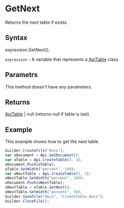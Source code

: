 # GetNext

Returns the next table if exists.

## Syntax

expression.GetNext();

`expression` - A variable that represents a [ApiTable](../ApiTable.md) class.

## Parametrs

This method doesn't have any parameters.

## Returns

[ApiTable](../ApiTable.md) &#124; null (returns null if table is last)

## Example

This example shows how to get the next table.

```javascript
builder.CreateFile("docx");
var oDocument = Api.GetDocument();
var oTable = Api.CreateTable(3, 3);
oDocument.Push(oTable);
oTable.SetWidth("percent", 100);
var oNextTable = Api.CreateTable(2, 2);
oNextTable.SetWidth("percent", 100);
oDocument.Push(oNextTable);
oNextTable = oTable.GetNext();
oNextTable.SetWidth("percent", 50);
builder.SaveFile("docx", "CreateTable.docx");
builder.CloseFile();
```